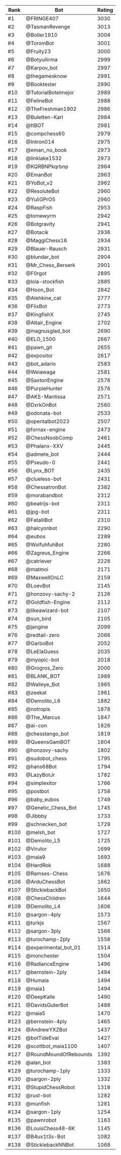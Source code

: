 Rank|Bot|Rating
---|---|---
#1|@FRINGE407|3030
#2|@TasmanRevenge|3013
#3|@Boller1910|3004
#4|@ToromBot|3001
#5|@Fruity23|3000
#6|@Botyuliirma|2999
#7|@Karpov_bot|2997
#8|@thegamesknow|2991
#9|@Booktester|2990
#10|@TutorialBotelmejor|2989
#11|@FelineBot|2988
#12|@TheFreshman1902|2986
#13|@Buletten-Karl|2984
#14|@ttBOT|2981
#15|@compchess60|2979
#16|@Intron014|2975
#17|@eman_no_book|2973
#18|@linklake1532|2973
#19|@KQRBNPkqrbnp|2964
#20|@EmanBot|2963
#21|@YoBot_v2|2962
#22|@ResoluteBot|2960
#23|@YuliGPrO5|2960
#24|@RaspFish|2953
#25|@tomewyrm|2942
#26|@Botgravity|2941
#27|@Botacik|2936
#28|@MaggiChess16|2934
#29|@Blauer-Rausch|2931
#30|@blundar_bot|2904
#31|@Mr_Chess_Berserk|2901
#32|@F0rgot|2895
#33|@lola-stockfish|2885
#34|@Hoon_Bot|2842
#35|@Alehkine_cat|2777
#36|@FlixBot|2773
#37|@KingfishX|2745
#38|@Altair_Engine|2702
#39|@magnusglad_bot|2690
#40|@ELO_1500|2667
#41|@pawn_git|2655
#42|@expositor|2617
#43|@bot_adario|2583
#44|@Weiawaga|2581
#45|@SaxtonEngine|2578
#46|@PurpleHunter|2576
#47|@AKS-Mantissa|2571
#48|@DxrkOnBot|2560
#49|@odonata-bot|2533
#50|@opentalbot2023|2507
#51|@fornax-engine|2473
#52|@ChessNoobComp|2461
#53|@Phalanx-XXV|2445
#54|@admete_bot|2444
#55|@Pseudo-0|2441
#56|@Lynx_BOT|2435
#57|@clueless-bot|2431
#58|@ChessatronBot|2382
#59|@morabandbot|2312
#60|@beatrijs-bot|2311
#61|@jpg-bot|2311
#62|@FataliiBot|2310
#63|@halcyonbot|2290
#64|@eubos|2289
#65|@WolfuhfuhBot|2280
#66|@Zagreus_Engine|2266
#67|@catriever|2228
#68|@matmoi|2171
#69|@MaxwellOnLC|2159
#70|@LoevBot|2145
#71|@honzovy-sachy-2|2126
#72|@Goldfish-Engine|2112
#73|@likeawizard-bot|2107
#74|@sun_bird|2105
#75|@jangine|2099
#76|@redtail-zero|2066
#77|@GarboBot|2052
#78|@LeElaGuess|2035
#79|@myopic-bot|2018
#80|@Grogros_Zero|2000
#81|@BLANK_BOT|1989
#82|@Walleye_Bot|1965
#83|@zeekat|1961
#84|@Demolito_L6|1882
#85|@notropis|1878
#86|@The_Marcus|1847
#87|@ai-con|1826
#88|@chesstango_bot|1819
#89|@QueensGamBOT|1804
#90|@honzovy-sachy|1802
#91|@sudobot_chess|1795
#92|@hans68Bot|1794
#93|@LazyBotJr|1782
#94|@simplexitor|1766
#95|@postbot|1758
#96|@baby_eubos|1749
#97|@Genetic_Chess_Bot|1745
#98|@Jibbby|1733
#99|@schnecken_bot|1729
#100|@melsh_bot|1727
#101|@Demolito_L5|1725
#102|@Virutor|1699
#103|@maia9|1693
#104|@HardRok|1688
#105|@Ramses-Chess|1676
#106|@ArduChessBot|1662
#107|@SticklebackBot|1650
#108|@ChessChildren|1644
#109|@Demolito_L4|1606
#110|@sargon-4ply|1573
#111|@turkjs|1567
#112|@sargon-3ply|1566
#113|@turochamp-2ply|1558
#114|@experimental_bot_01|1514
#115|@monchester|1504
#116|@RadianceEngine|1496
#117|@bernstein-2ply|1494
#118|@Humaia|1494
#119|@maia1|1494
#120|@DeepKalle|1490
#121|@DavidsGuterBot|1488
#122|@maia5|1470
#123|@bernstein-4ply|1465
#124|@AndrewYXZBot|1437
#125|@botTideEval|1427
#126|@scottbot_maia1100|1407
#127|@RoundMoundOfRebounds|1392
#128|@alan_bot|1383
#129|@turochamp-1ply|1333
#130|@sargon-2ply|1332
#131|@StupidChessRobot|1318
#132|@rust-bot|1282
#133|@munfish|1281
#134|@sargon-1ply|1254
#135|@pawnrobot|1163
#136|@LouisChess48-6K|1145
#137|@B4ux1t3s-Bot|1082
#138|@SticklebackNNBot|1068
